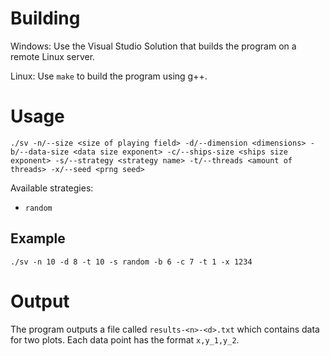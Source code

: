 # Building

Windows: Use the Visual Studio Solution that builds the program on a remote Linux server.

Linux: Use `make` to build the program using g++.

# Usage

`./sv -n/--size <size of playing field> -d/--dimension <dimensions> -b/--data-size <data size exponent> -c/--ships-size <ships size exponent> -s/--strategy <strategy name> -t/--threads <amount of threads> -x/--seed <prng seed>`

Available strategies:
- `random`

## Example
`./sv -n 10 -d 8 -t 10 -s random -b 6 -c 7 -t 1 -x 1234`

# Output

The program outputs a file called `results-<n>-<d>.txt` which contains data for two plots. Each data point has the format `x,y_1,y_2`.
